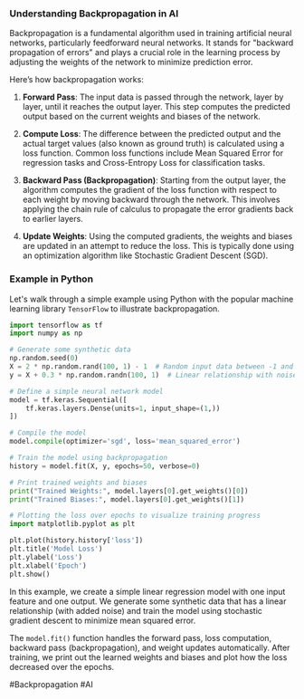 ### Understanding Backpropagation in AI

Backpropagation is a fundamental algorithm used in training artificial neural networks, particularly feedforward neural networks. It stands for "backward propagation of errors" and plays a crucial role in the learning process by adjusting the weights of the network to minimize prediction error.

Here’s how backpropagation works:

1. **Forward Pass**: The input data is passed through the network, layer by layer, until it reaches the output layer. This step computes the predicted output based on the current weights and biases of the network.

2. **Compute Loss**: The difference between the predicted output and the actual target values (also known as ground truth) is calculated using a loss function. Common loss functions include Mean Squared Error for regression tasks and Cross-Entropy Loss for classification tasks.

3. **Backward Pass (Backpropagation)**: Starting from the output layer, the algorithm computes the gradient of the loss function with respect to each weight by moving backward through the network. This involves applying the chain rule of calculus to propagate the error gradients back to earlier layers.

4. **Update Weights**: Using the computed gradients, the weights and biases are updated in an attempt to reduce the loss. This is typically done using an optimization algorithm like Stochastic Gradient Descent (SGD).

### Example in Python

Let's walk through a simple example using Python with the popular machine learning library `TensorFlow` to illustrate backpropagation.

```python
import tensorflow as tf
import numpy as np

# Generate some synthetic data
np.random.seed(0)
X = 2 * np.random.rand(100, 1) - 1  # Random input data between -1 and 1
y = X + 0.3 * np.random.randn(100, 1)  # Linear relationship with noise

# Define a simple neural network model
model = tf.keras.Sequential([
    tf.keras.layers.Dense(units=1, input_shape=(1,))
])

# Compile the model
model.compile(optimizer='sgd', loss='mean_squared_error')

# Train the model using backpropagation
history = model.fit(X, y, epochs=50, verbose=0)

# Print trained weights and biases
print("Trained Weights:", model.layers[0].get_weights()[0])
print("Trained Biases:", model.layers[0].get_weights()[1])

# Plotting the loss over epochs to visualize training progress
import matplotlib.pyplot as plt

plt.plot(history.history['loss'])
plt.title('Model Loss')
plt.ylabel('Loss')
plt.xlabel('Epoch')
plt.show()
```

In this example, we create a simple linear regression model with one input feature and one output. We generate some synthetic data that has a linear relationship (with added noise) and train the model using stochastic gradient descent to minimize mean squared error.

The `model.fit()` function handles the forward pass, loss computation, backward pass (backpropagation), and weight updates automatically. After training, we print out the learned weights and biases and plot how the loss decreased over the epochs.

#Backpropagation #AI